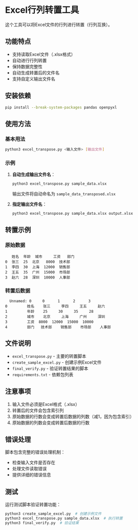 # Excel行列转置工具

这个工具可以将Excel文件的行列进行转置（行列互换）。

## 功能特点

- 支持读取Excel文件（.xlsx格式）
- 自动进行行列转置
- 保持数据完整性
- 自动生成转置后的文件名
- 支持自定义输出文件名

## 安装依赖

```bash
pip install --break-system-packages pandas openpyxl
```

## 使用方法

### 基本用法

```bash
python3 excel_transpose.py <输入文件> [输出文件]
```

### 示例

1. **自动生成输出文件名**：
   ```bash
   python3 excel_transpose.py sample_data.xlsx
   ```
   输出文件将自动命名为 `sample_data_transposed.xlsx`

2. **指定输出文件名**：
   ```bash
   python3 excel_transpose.py sample_data.xlsx output.xlsx
   ```

## 转置示例

### 原始数据
```
   姓名  年龄  城市     工资   部门
0  张三  25  北京   8000  技术部
1  李四  30  上海  12000  销售部
2  王五  35  广州  15000  市场部
3  赵六  28  深圳  10000  人事部
```

### 转置后数据
```
  Unnamed: 0     0      1      2      3
0         姓名    张三     李四     王五     赵六
1         年龄    25     30     35     28
2         城市    北京     上海     广州     深圳
3         工资  8000  12000  15000  10000
4         部门   技术部    销售部    市场部    人事部
```

## 文件说明

- `excel_transpose.py` - 主要的转置脚本
- `create_sample_excel.py` - 创建示例Excel文件
- `final_verify.py` - 验证转置结果的脚本
- `requirements.txt` - 依赖包列表

## 注意事项

1. 输入文件必须是Excel格式（.xlsx）
2. 转置后的文件会包含索引列
3. 原始数据的行数会变成转置后数据的列数（减1，因为包含索引）
4. 原始数据的列数会变成转置后数据的行数

## 错误处理

脚本包含完整的错误处理机制：
- 检查输入文件是否存在
- 处理文件读取错误
- 提供详细的错误信息

## 测试

运行测试脚本验证转置功能：

```bash
python3 create_sample_excel.py  # 创建示例文件
python3 excel_transpose.py sample_data.xlsx  # 执行转置
python3 final_verify.py  # 验证结果
```